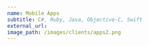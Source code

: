 ```yaml
---
name: Mobile Apps
subtitle: C#, Ruby, Java, Objective-C, Swift
external_url:
image_path: /images/clients/apps2.png
---
```

